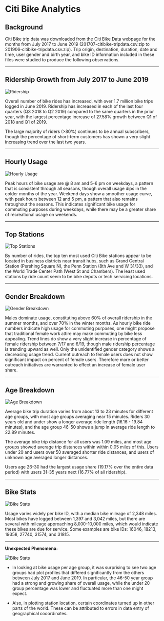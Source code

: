 # Citi Bike Analytics

## Background

Citi Bike trip data was downloaded from the [Citi Bike Data](https://www.citibikenyc.com/system-data) webpage for the months from July 2017 to June 2019 (201707-citibike-tripdata.csv.zip to 201906-citibike-tripdata.csv.zip). Trip origin, destination, duration, date and time, user gender and birth year, and bike ID information included in these files were studied to produce the following observations.

---

## Ridership Growth from July 2017 to June 2019

![Ridership](/images/RidershipGrowth.PNG)

Overall number of bike rides has increased, with over 1.7 million bike trips logged in June 2019. Ridership has increased in each of the last four quarters (Q3 2018 to Q2 2019) compared to the same quarters in the prior year, with the largest percentage increase of 27.58% growth between Q1 of 2018 and Q1 of 2019.

The large majority of riders (>80%) continues to be annual subscribers, though the percentage of short-term customers has shown a very slight increasing trend over the last two years.

---

## Hourly Usage

![Hourly Usage](images/HourlyUsage.png)

Peak hours of bike usage are @ 8 am and 5-6 pm on weekdays, a pattern that is consistent through all seasons, though overall usage dips in the colder months of the year. Weekend days show a smoother usage curve, with peak hours between 12 and 5 pm, a pattern that also remains throughout the seasons. This indicates significant bike usage for commuting purposes during weekdays, while there may be a greater share of recreational usage on weekends.

---

## Top Stations

![Top Stations](images/TopStations.png)

By number of rides, the top ten most used Citi Bike stations appear to be located in business districts near transit hubs, such as Grand Central Station (Pershing Square N), the Penn Station (8th Ave and W 31/33), and the World Trade Center Path (West St and Chambers). The least used stations by ride count seem to be bike depots or tech servicing locations.

---

## Gender Breakdown

![Gender Breakdown](images/GenderBreakdown.png)

Males dominate usage, constituting above 60% of overall ridership in the summer months, and over 70% in the winter months. As hourly bike ride numbers indicate high usage for commuting purposes, one might propose that traditional female work attire may make commuting by bike less appealing. Trend lines do show a very slight increase in percentage of female ridership between 7/17 and 6/19, though male ridership percentage is trending upward as well. Only the unidentified gender category shows a decreasing usage trend. Current outreach to female users does not show significant impact on percent of female users. Therefore more or better outreach initiatives are warranted to effect an increase of female user share.

---

## Age Breakdown

![Age Breakdown](images/AgeBreakdown.png)

Average bike trip duration varies from about 13 to 23 minutes for different age groups, with most age groups averaging near 15 minutes. Riders 30 years old and under show a longer average ride length (16.16 - 19.84 minutes), and the age group 46-50 shows a jump in average ride length to 22.89 minutes.

The average bike trip distance for all users was 1.09 miles, and most age groups showed average trip distances within within 0.05 miles of this. Users under 20 and users over 50 averaged shorter ride distances, and users of unknown age averaged longer distances.

Users age 26-30 had the largest usage share (19.17% over the entire data period) with users 31-35 years next (16.77% of all ridership).

---

## Bike Stats

![Bike Stats](images/BikeStats.png)

Usage varies widely per bike ID, with a median bike mileage of 2,348 miles. Most bikes have logged between 1,397 and 3,042 miles, but there are several with mileage approaching 8,000-10,000 miles, which would indicate these bikes are due for service. Some examples are bike IDs: 16046, 18213, 19358, 27740, 31574, and 31815.

---

**Unexpected Phenomena:**

![Bike Stats](images/UnexpectedPhenomena.png)

* In looking at bike usage per age group, it was surprising to see two age groups had plot profiles that differed significantly from the others between July 2017 and June 2019. In particular, the 46-50 year group had a strong and growing share of overall usage, while the under 20 group percentage was lower and fluctuated more than one might expect.

* Also, in plotting station location, certain coordinates turned up in other parts of the world. These can be attributed to errors in data entry of geographical cooordinates.



